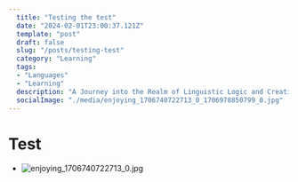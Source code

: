 ```yaml
---
  title: "Testing the test"
  date: "2024-02-01T23:00:37.121Z"
  template: "post"
  draft: false
  slug: "/posts/testing-test"
  category: "Learning"
  tags:
  - "Languages"
  - "Learning"
  description: "A Journey into the Realm of Linguistic Logic and Creative Expression"
  socialImage: "./media/enjoying_1706740722713_0_1706978850799_0.jpg"
---
```

# Test
- ![enjoying_1706740722713_0.jpg](/media/enjoying_1706740722713_0_1706978850799_0.jpg)